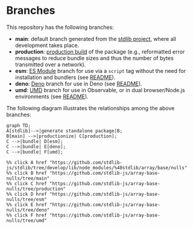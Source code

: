 <!--

@license Apache-2.0

Copyright (c) 2022 The Stdlib Authors.

Licensed under the Apache License, Version 2.0 (the "License");
you may not use this file except in compliance with the License.
You may obtain a copy of the License at

    http://www.apache.org/licenses/LICENSE-2.0

Unless required by applicable law or agreed to in writing, software
distributed under the License is distributed on an "AS IS" BASIS,
WITHOUT WARRANTIES OR CONDITIONS OF ANY KIND, either express or implied.
See the License for the specific language governing permissions and
limitations under the License.

-->

# Branches

This repository has the following branches:

-   **main**: default branch generated from the [stdlib project][stdlib-url], where all development takes place.
-   **production**: [production build][production-url] of the package (e.g., reformatted error messages to reduce bundle sizes and thus the number of bytes transmitted over a network).
-   **esm**: [ES Module][esm-url] branch for use via a `script` tag without the need for installation and bundlers (see [README][esm-readme]).
-   **deno**: [Deno][deno-url] branch for use in Deno (see [README][deno-readme]).
-   **umd**: [UMD][umd-url] branch for use in Observable, or in dual browser/Node.js environments (see [README][umd-readme]).

The following diagram illustrates the relationships among the above branches:

```mermaid
graph TD;
A[stdlib]-->|generate standalone package|B;
B[main] -->|productionize| C[production];
C -->|bundle| D[esm];
C -->|bundle| E[deno];
C -->|bundle| F[umd];

%% click A href "https://github.com/stdlib-js/stdlib/tree/develop/lib/node_modules/%40stdlib/array/base/nulls"
%% click B href "https://github.com/stdlib-js/array-base-nulls/tree/main"
%% click C href "https://github.com/stdlib-js/array-base-nulls/tree/production"
%% click D href "https://github.com/stdlib-js/array-base-nulls/tree/esm"
%% click E href "https://github.com/stdlib-js/array-base-nulls/tree/deno"
%% click F href "https://github.com/stdlib-js/array-base-nulls/tree/umd"
```

[stdlib-url]: https://github.com/stdlib-js/stdlib/tree/develop/lib/node_modules/%40stdlib/array/base/nulls
[production-url]: https://github.com/stdlib-js/array-base-nulls/tree/production
[deno-url]: https://github.com/stdlib-js/array-base-nulls/tree/deno
[deno-readme]: https://github.com/stdlib-js/array-base-nulls/blob/deno/README.md
[umd-url]: https://github.com/stdlib-js/array-base-nulls/tree/umd
[umd-readme]: https://github.com/stdlib-js/array-base-nulls/blob/umd/README.md
[esm-url]: https://github.com/stdlib-js/array-base-nulls/tree/esm
[esm-readme]: https://github.com/stdlib-js/array-base-nulls/blob/esm/README.md